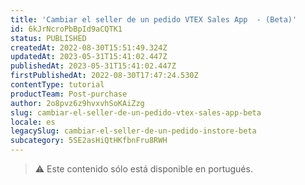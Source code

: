```yaml
---
title: 'Cambiar el seller de un pedido VTEX Sales App  - (Beta)'
id: 6kJrNcroPbBpId9aCQTK1
status: PUBLISHED
createdAt: 2022-08-30T15:51:49.324Z
updatedAt: 2023-05-31T15:41:02.447Z
publishedAt: 2023-05-31T15:41:02.447Z
firstPublishedAt: 2022-08-30T17:47:24.530Z
contentType: tutorial
productTeam: Post-purchase
author: 2o8pvz6z9hvxvhSoKAiZzg
slug: cambiar-el-seller-de-un-pedido-vtex-sales-app-beta
locale: es
legacySlug: cambiar-el-seller-de-un-pedido-instore-beta
subcategory: 5SE2asHiQtHKfbnFru8RWH
---
```


>⚠️ Este contenido sólo está disponible en portugués.
